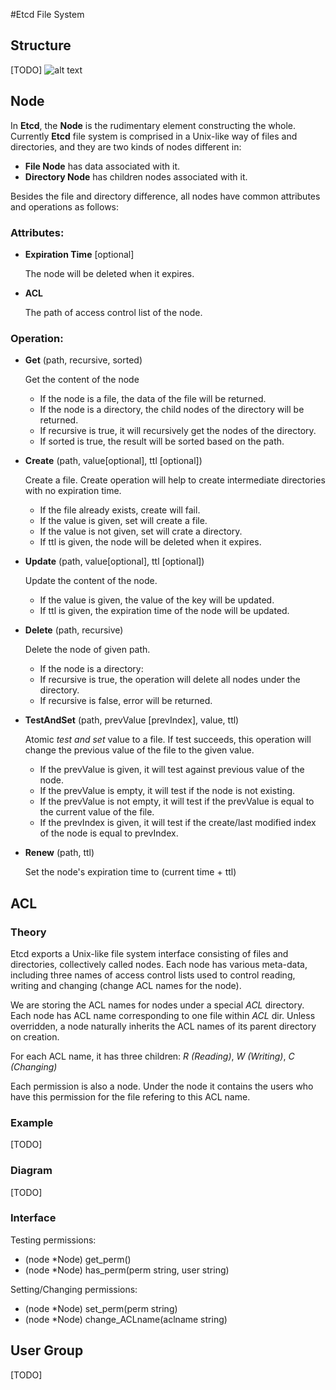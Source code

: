 #Etcd File System

## Structure
[TODO]
![alt text](./img/etcd_fs_structure.jpg "etcd file system structure")

## Node
In **Etcd**, the **Node** is the rudimentary element constructing the whole.
Currently **Etcd** file system is comprised in a Unix-like way of files and directories, and they are two kinds of nodes different in:

- **File Node** has data associated with it.
- **Directory Node** has children nodes associated with it.

Besides the file and directory difference, all nodes have common attributes and operations as follows:

### Attributes:
- **Expiration Time** [optional]

  The node will be deleted when it expires.

- **ACL**

  The path of access control list of the node.

### Operation:
- **Get** (path, recursive, sorted)

  Get the content of the node
    - If the node is a file, the data of the file will be returned.
    - If the node is a directory, the child nodes of the directory will be returned.
    - If recursive is true, it will recursively get the nodes of the directory.
    - If sorted is true, the result will be sorted based on the path.

- **Create** (path, value[optional], ttl [optional])

  Create a file. Create operation will help to create intermediate directories with no expiration time.
    - If the file already exists, create will fail.
    - If the value is given, set will create a file.
    - If the value is not given, set will crate a directory.
    - If ttl is given, the node will be deleted when it expires.

- **Update** (path, value[optional], ttl [optional])

  Update the content of the node.
    - If the value is given, the value of the key will be updated.
    - If ttl is given, the expiration time of the node will be updated.

- **Delete** (path, recursive)

  Delete the node of given path.
    - If the node is a directory:
    - If recursive is true, the operation will delete all nodes under the directory.
    - If recursive is false, error will be returned.

- **TestAndSet** (path, prevValue [prevIndex], value, ttl)

  Atomic *test and set* value to a file. If test succeeds, this operation will change the previous value of the file to the given value.
    - If the prevValue is given, it will test against previous value of 
    the node.
    - If the prevValue is empty, it will test if the node is not existing.
    - If the prevValue is not empty, it will test if the prevValue is equal to the current value of the file.
    - If the prevIndex is given, it will test if the create/last modified index of the node is equal to prevIndex.

- **Renew** (path, ttl)

  Set the node's expiration time to (current time + ttl)

## ACL

### Theory
Etcd exports a Unix-like file system interface consisting of files and directories, collectively called nodes.
Each node has various meta-data, including three names of access control lists used to control reading, writing and changing (change ACL names for the node).

We are storing the ACL names for nodes under a special *ACL* directory.
Each node has ACL name corresponding to one file within *ACL* dir.
Unless overridden, a node naturally inherits the ACL names of its parent directory on creation.

For each ACL name, it has three children: *R (Reading)*, *W (Writing)*, *C (Changing)*

Each permission is also a node. Under the node it contains the users who have this permission for the file refering to this ACL name.

### Example
[TODO]
### Diagram
[TODO]

### Interface

Testing permissions:

- (node *Node) get_perm()
- (node *Node) has_perm(perm string, user string)

Setting/Changing permissions:

- (node *Node) set_perm(perm string)
- (node *Node) change_ACLname(aclname string)


## User Group
[TODO]
